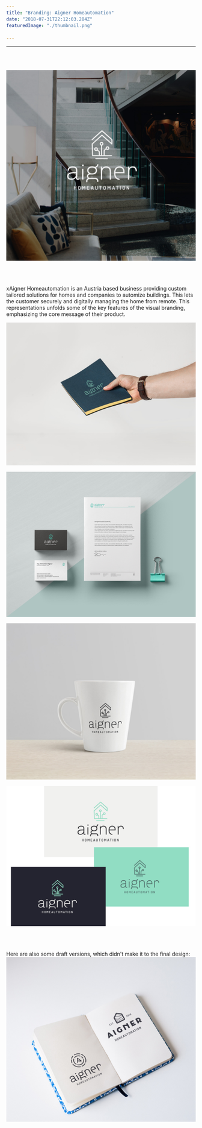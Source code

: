 ```yaml
---
title: "Branding: Aigner Homeautomation"
date: "2018-07-31T22:12:03.284Z"
featuredImage: "./thumbnail.png"

---
```

***

&nbsp;  
&nbsp;

![](./photo.jpg)

&nbsp;  
&nbsp;

xAigner Homeautomation is an Austria based business providing custom tailored solutions for homes and companies to automize buildings. This lets the customer securely and digitally managing the home from remote. This representations unfolds some of the key features of the visual branding, emphasizing the core message of their product.


![](./visitenkarte.jpg)

![Shirts](./homeauto3.jpg)

![](./tasse.jpg)

![](./logo_einzeln.jpg)

&nbsp;  
&nbsp;

Here are also some draft versions, which didn't make it to the final design:
![](./alternative.jpg)
